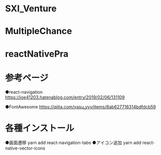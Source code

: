 # SXI_Venture
# MultipleChance
# reactNativePra

# 参考ページ
●react-navigation
https://joe41203.hatenablog.com/entry/2019/02/06/131109

●FontAwesome
https://qiita.com/yasu_yyy/items/8ab627716314bdfdcb59

# 各種インストール
●画面遷移
yarn add react-navigation-tabs
●アイコン追加
yarn add  react-native-vector-icons